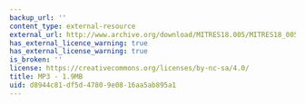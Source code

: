 ```yaml
---
backup_url: ''
content_type: external-resource
external_url: http://www.archive.org/download/MITRES18.005/MITRES18_005S10_Exponential_Summary_32K.mp3
has_external_licence_warning: true
has_external_license_warning: true
is_broken: ''
license: https://creativecommons.org/licenses/by-nc-sa/4.0/
title: MP3 - 1.9MB
uid: d8944c81-df5d-4780-9e08-16aa5ab895a1
---
```

